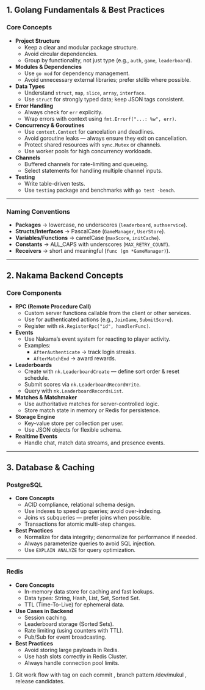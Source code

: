 ## **1. Golang Fundamentals & Best Practices**

### **Core Concepts**

- **Project Structure**
    - Keep a clear and modular package structure.
    - Avoid circular dependencies.
    - Group by functionality, not just type (e.g., `auth`, `game`, `leaderboard`).
- **Modules & Dependencies**
    - Use `go mod` for dependency management.
    - Avoid unnecessary external libraries; prefer stdlib where possible.
- **Data Types**
    - Understand `struct`, `map`, `slice`, `array`, `interface`.
    - Use `struct` for strongly typed data; keep JSON tags consistent.
- **Error Handling**
    - Always check for `err` explicitly.
    - Wrap errors with context using `fmt.Errorf("...: %w", err)`.
- **Concurrency & Goroutines**
    - Use `context.Context` for cancelation and deadlines.
    - Avoid goroutine leaks — always ensure they exit on cancellation.
    - Protect shared resources with `sync.Mutex` or channels.
    - Use worker pools for high concurrency workloads.
- **Channels**
    - Buffered channels for rate-limiting and queueing.
    - Select statements for handling multiple channel inputs.
- **Testing**
    - Write table-driven tests.
    - Use `testing` package and benchmarks with `go test -bench`.

---

### **Naming Conventions**

- **Packages** → lowercase, no underscores (`leaderboard`, `authservice`).
- **Structs/Interfaces** → PascalCase (`GameManager`, `UserStore`).
- **Variables/Functions** → camelCase (`maxScore`, `initCache`).
- **Constants** → ALL_CAPS with underscores (`MAX_RETRY_COUNT`).
- **Receivers** → short and meaningful (`func (gm *GameManager)`).

---

## **2. Nakama Backend Concepts**

### **Core Components**

- **RPC (Remote Procedure Call)**
    - Custom server functions callable from the client or other services.
    - Use for authenticated actions (e.g., `JoinGame`, `SubmitScore`).
    - Register with `nk.RegisterRpc("id", handlerFunc)`.
- **Events**
    - Use Nakama’s event system for reacting to player activity.
    - Examples:
        - `AfterAuthenticate` → track login streaks.
        - `AfterMatchEnd` → award rewards.
- **Leaderboards**
    - Create with `nk.LeaderboardCreate` — define sort order & reset schedule.
    - Submit scores via `nk.LeaderboardRecordWrite`.
    - Query with `nk.LeaderboardRecordsList`.
- **Matches & Matchmaker**
    - Use authoritative matches for server-controlled logic.
    - Store match state in memory or Redis for persistence.
- **Storage Engine**
    - Key-value store per collection per user.
    - Use JSON objects for flexible schema.
- **Realtime Events**
    - Handle chat, match data streams, and presence events.

---

## **3. Database & Caching**

### **PostgreSQL**

- **Core Concepts**
    - ACID compliance, relational schema design.
    - Use indexes to speed up queries; avoid over-indexing.
    - Joins vs subqueries — prefer joins when possible.
    - Transactions for atomic multi-step changes.
- **Best Practices**
    - Normalize for data integrity; denormalize for performance if needed.
    - Always parameterize queries to avoid SQL injection.
    - Use `EXPLAIN ANALYZE` for query optimization.

---

### **Redis**

- **Core Concepts**
    - In-memory data store for caching and fast lookups.
    - Data types: String, Hash, List, Set, Sorted Set.
    - TTL (Time-To-Live) for ephemeral data.
- **Use Cases in Backend**
    - Session caching.
    - Leaderboard storage (Sorted Sets).
    - Rate limiting (using counters with TTL).
    - Pub/Sub for event broadcasting.
- **Best Practices**
    - Avoid storing large payloads in Redis.
    - Use hash slots correctly in Redis Cluster.
    - Always handle connection pool limits.

1. Git work flow with tag on each commit , branch pattern /dev/mukul , release candidates.